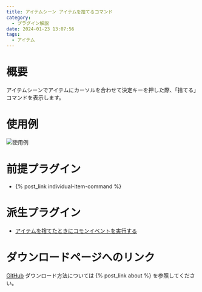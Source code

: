 ```yaml
---
title: アイテムシーン アイテムを捨てるコマンド
category:
  - プラグイン解説
date: 2024-01-23 13:07:56
tags:
  - アイテム
---
```


# 概要

アイテムシーンでアイテムにカーソルを合わせて決定キーを押した際、「捨てる」コマンドを表示します。

# 使用例

![使用例](discard-item-command.png "使用例")

# 前提プラグイン

- {% post_link individual-item-command %}

# 派生プラグイン

- [アイテムを捨てたときにコモンイベントを実行する](https://github.com/elleonard/DarkPlasma-MZ-Plugins/blob/release/DarkPlasma_CommonEventByDiscardItem.js)

# ダウンロードページへのリンク

[GitHub](https://github.com/elleonard/DarkPlasma-MZ-Plugins/blob/release/DarkPlasma_DiscardItemCommand.js)
ダウンロード方法については {% post_link about %} を参照してください。
